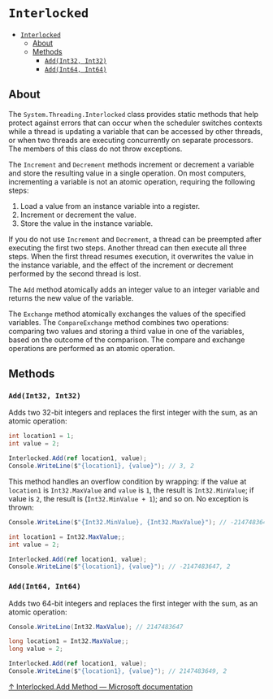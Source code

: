 # `Interlocked`

- [`Interlocked`](#interlocked)
  - [About](#about)
  - [Methods](#methods)
    - [`Add(Int32, Int32)`](#addint32-int32)
    - [`Add(Int64, Int64)`](#addint64-int64)

## About

The `System.Threading.Interlocked` class provides static methods that help protect against errors that can occur when the scheduler switches contexts while a thread is updating a variable that can be accessed by other threads, or when two threads are executing concurrently on separate processors. The members of this class do not throw exceptions.

The `Increment` and `Decrement` methods increment or decrement a variable and store the resulting value in a single operation. On most computers, incrementing a variable is not an atomic operation, requiring the following steps:

1. Load a value from an instance variable into a register.
2. Increment or decrement the value.
3. Store the value in the instance variable.

If you do not use `Increment` and `Decrement`, a thread can be preempted after executing the first two steps. Another thread can then execute all three steps. When the first thread resumes execution, it overwrites the value in the instance variable, and the effect of the increment or decrement performed by the second thread is lost.

The `Add` method atomically adds an integer value to an integer variable and returns the new value of the variable.

The `Exchange` method atomically exchanges the values of the specified variables. The `CompareExchange` method combines two operations: comparing two values and storing a third value in one of the variables, based on the outcome of the comparison. The compare and exchange operations are performed as an atomic operation.

## Methods

### `Add(Int32, Int32)`

Adds two 32-bit integers and replaces the first integer with the sum, as an atomic operation:

```csharp
int location1 = 1;
int value = 2;

Interlocked.Add(ref location1, value);
Console.WriteLine($"{location1}, {value}"); // 3, 2
```

This method handles an overflow condition by wrapping: if the value at `location1` is `Int32.MaxValue` and `value` is `1`, the result is `Int32.MinValue`; if value is `2`, the result is (`Int32.MinValue + 1`); and so on. No exception is thrown:

```csharp
Console.WriteLine($"{Int32.MinValue}, {Int32.MaxValue}"); // -2147483648, 2147483647

int location1 = Int32.MaxValue;;
int value = 2;

Interlocked.Add(ref location1, value);
Console.WriteLine($"{location1}, {value}"); // -2147483647, 2
```

### `Add(Int64, Int64)`

Adds two 64-bit integers and replaces the first integer with the sum, as an atomic operation:

```csharp
Console.WriteLine(Int32.MaxValue); // 2147483647

long location1 = Int32.MaxValue;;
long value = 2;

Interlocked.Add(ref location1, value);
Console.WriteLine($"{location1}, {value}"); // 2147483649, 2
```

[↑ Interlocked.Add Method — Microsoft documentation](https://docs.microsoft.com/en-us/dotnet/api/system.threading.interlocked.add)
